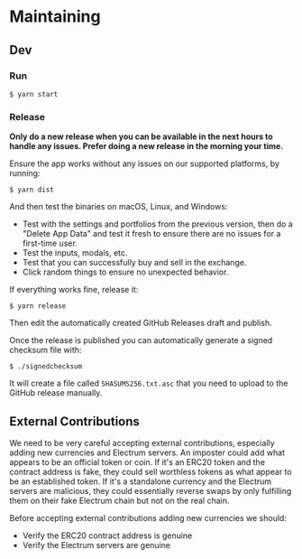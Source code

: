 # Maintaining

## Dev

### Run

```
$ yarn start
```

### Release

**Only do a new release when you can be available in the next hours to handle any issues. Prefer doing a new release in the morning your time.**

Ensure the app works without any issues on our supported platforms, by running:

```
$ yarn dist
```

And then test the binaries on macOS, Linux, and Windows:

- Test with the settings and portfolios from the previous version, then do a "Delete App Data" and test it fresh to ensure there are no issues for a first-time user.
- Test the inputs, modals, etc.
- Test that you can successfully buy and sell in the exchange.
- Click random things to ensure no unexpected behavior.

If everything works fine, release it:

```
$ yarn release
```

Then edit the automatically created GitHub Releases draft and publish.

Once the release is published you can automatically generate a signed checksum file with:

```
$ ./signedchecksum
```

It will create a file called `SHASUMS256.txt.asc` that you need to upload to the GitHub release manually.

## External Contributions

We need to be very careful accepting external contributions, especially adding new currencies and Electrum servers. An imposter could add what appears to be an official token or coin. If it's an ERC20 token and the contract address is fake, they could sell worthless tokens as what appear to be an established token. If it's a standalone currency and the Electrum servers are malicious, they could essentially reverse swaps by only fulfilling them on their fake Electrum chain but not on the real chain.

Before accepting external contributions adding new currencies we should:

- Verify the ERC20 contract address is genuine
- Verify the Electrum servers are genuine
